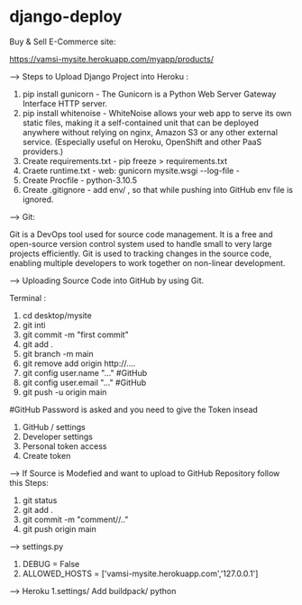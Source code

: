 # django-deploy

Buy & Sell E-Commerce site: 

https://vamsi-mysite.herokuapp.com/myapp/products/

--> Steps to Upload Django Project into Heroku :

1. pip install gunicorn - The Gunicorn is a Python Web Server Gateway Interface HTTP server.
2. pip install whitenoise - WhiteNoise allows your web app to serve its own static files, 
                            making it a self-contained unit that can be deployed anywhere without relying on nginx, 
                            Amazon S3 or any other external service. 
                            (Especially useful on Heroku, OpenShift and other PaaS providers.)
3. Create requirements.txt - pip freeze > requirements.txt
4. Craete runtime.txt - web: gunicorn mysite.wsgi --log-file -
5. Create Procfile - python-3.10.5
6. Create .gitignore - add env/  , so that while pushing into GitHub env file is ignored.

 --> Git:
 
 Git is a DevOps tool used for source code management. 
 It is a free and open-source version control system used to handle small to very large projects efficiently. 
 Git is used to tracking changes in the source code, enabling multiple developers to work together on non-linear development.
 
 --> Uploading Source Code into GitHub by using Git.
 
 Terminal :
 
 1. cd desktop/mysite
 2. git inti
 3. git commit -m "first commit"
 4. git add .
 5. git branch -m main
 6. git remove add origin http://....
 7. git config user.name "..."    #GitHub
 8. git config user.email "..."   #GitHub
 9. git push -u origin main
 
#GitHub Password is asked and you need to give the Token insead
   1. GitHub  / settings
   2. Developer settings
   3. Personal token access
   4. Create token
 
 --> If Source is Modefied and want to upload to GitHub Repository follow this Steps:
 
 1. git status
 2. git add .
 3. git commit -m "comment//.."
 4. git push origin main
 
 --> settings.py
 1. DEBUG = False
 2. ALLOWED_HOSTS = ['vamsi-mysite.herokuapp.com','127.0.0.1']
 
 --> Heroku
 1.settings/ Add buildpack/ python
 
